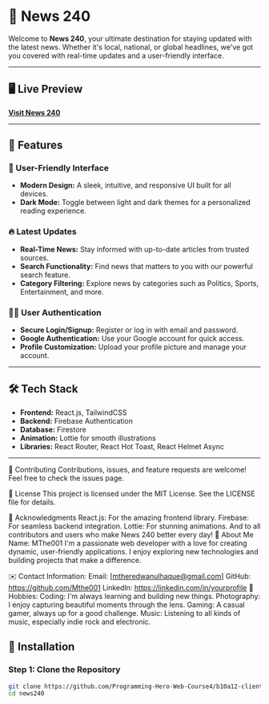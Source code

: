 # 🌟 News 240

Welcome to **News 240**, your ultimate destination for staying updated with the latest news. Whether it's local, national, or global headlines, we've got you covered with real-time updates and a user-friendly interface.

---

## 🖥️ Live Preview

[**Visit News 240**](https://yourwebsiteurl.com)

---

## 📌 Features

### 🚀 User-Friendly Interface
- **Modern Design:** A sleek, intuitive, and responsive UI built for all devices.
- **Dark Mode:** Toggle between light and dark themes for a personalized reading experience.

### 🔥 Latest Updates
- **Real-Time News:** Stay informed with up-to-date articles from trusted sources.
- **Search Functionality:** Find news that matters to you with our powerful search feature.
- **Category Filtering:** Explore news by categories such as Politics, Sports, Entertainment, and more.

### 🧑‍💻 User Authentication
- **Secure Login/Signup:** Register or log in with email and password.
- **Google Authentication:** Use your Google account for quick access.
- **Profile Customization:** Upload your profile picture and manage your account.

---

## 🛠️ Tech Stack

- **Frontend:** React.js, TailwindCSS
- **Backend:** Firebase Authentication
- **Database:** Firestore
- **Animation:** Lottie for smooth illustrations
- **Libraries:** React Router, React Hot Toast, React Helmet Async

---

🤝 Contributing
Contributions, issues, and feature requests are welcome!
Feel free to check the issues page.

📄 License
This project is licensed under the MIT License.
See the LICENSE file for details.

🌟 Acknowledgments
React.js: For the amazing frontend library.
Firebase: For seamless backend integration.
Lottie: For stunning animations.
And to all contributors and users who make News 240 better every day!
👤 About Me
Name: MThe001
I'm a passionate web developer with a love for creating dynamic, user-friendly applications. I enjoy exploring new technologies and building projects that make a difference.

✉️ Contact Information:
Email: [mtheredwanulhaque@gmail.com]
GitHub: https://github.com/Mthe001
LinkedIn: https://linkedin.com/in/yourprofile
🧩 Hobbies:
Coding: I'm always learning and building new things.
Photography: I enjoy capturing beautiful moments through the lens.
Gaming: A casual gamer, always up for a good challenge.
Music: Listening to all kinds of music, especially indie rock and electronic.






## 🚧 Installation

### Step 1: Clone the Repository
```bash
git clone https://github.com/Programming-Hero-Web-Course4/b10a12-client-side-Mthe001.git
cd news240
